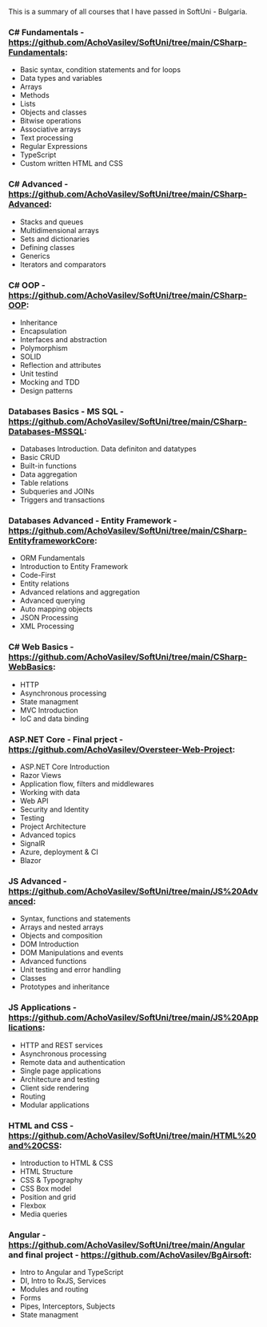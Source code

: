 This is a summary of all courses that I have passed in SoftUni - Bulgaria.
### C# Fundamentals - https://github.com/AchoVasilev/SoftUni/tree/main/CSharp-Fundamentals:
- Basic syntax, condition statements and for loops
- Data types and variables
- Arrays
- Methods
- Lists
- Objects and classes
- Bitwise operations
- Associative arrays
- Text processing
- Regular Expressions
- TypeScript
- Custom written HTML and CSS
### C# Advanced - https://github.com/AchoVasilev/SoftUni/tree/main/CSharp-Advanced:
- Stacks and queues
- Multidimensional arrays
- Sets and dictionaries
- Defining classes
- Generics
- Iterators and comparators
### C# OOP - https://github.com/AchoVasilev/SoftUni/tree/main/CSharp-OOP:
- Inheritance
- Encapsulation
- Interfaces and abstraction
- Polymorphism
- SOLID
- Reflection and attributes
- Unit testind
- Mocking and TDD
- Design patterns
### Databases Basics - MS SQL - https://github.com/AchoVasilev/SoftUni/tree/main/CSharp-Databases-MSSQL:
- Databases Introduction. Data definiton and datatypes
- Basic CRUD
- Built-in functions
- Data aggregation
- Table relations
- Subqueries and JOINs
- Triggers and transactions
### Databases Advanced - Entity Framework - https://github.com/AchoVasilev/SoftUni/tree/main/CSharp-EntityframeworkCore:
- ORM Fundamentals
- Introduction to Entity Framework
- Code-First
- Entity relations
- Advanced relations and aggregation
- Advanced querying
- Auto mapping objects
- JSON Processing
- XML Processing
### C# Web Basics - https://github.com/AchoVasilev/SoftUni/tree/main/CSharp-WebBasics:
- HTTP
- Asynchronous processing
- State managment
- MVC Introduction
- IoC and data binding
### ASP.NET Core - Final prject - https://github.com/AchoVasilev/Oversteer-Web-Project:
- ASP.NET Core Introduction
- Razor Views
- Application flow, filters and middlewares
- Working with data
- Web API
- Security and Identity
- Testing
- Project Architecture
- Advanced topics
- SignalR
- Azure, deployment & CI
- Blazor
### JS Advanced - https://github.com/AchoVasilev/SoftUni/tree/main/JS%20Advanced:
- Syntax, functions and statements
- Arrays and nested arrays
- Objects and composition
- DOM Introduction
- DOM Manipulations and events
- Advanced functions
- Unit testing and error handling
- Classes
- Prototypes and inheritance
### JS Applications - https://github.com/AchoVasilev/SoftUni/tree/main/JS%20Applications:
- HTTP and REST services
- Asynchronous processing
- Remote data and authentication
- Single page applications
- Architecture and testing
- Client side rendering
- Routing
- Modular applications
### HTML and CSS - https://github.com/AchoVasilev/SoftUni/tree/main/HTML%20and%20CSS:
- Introduction to HTML & CSS
- HTML Structure
- CSS & Typography
- CSS Box model
- Position and grid
- Flexbox
- Media queries
### Angular - https://github.com/AchoVasilev/SoftUni/tree/main/Angular and final project - https://github.com/AchoVasilev/BgAirsoft:
- Intro to Angular and TypeScript
- DI, Intro to RxJS, Services
- Modules and routing
- Forms
- Pipes, Interceptors, Subjects
- State managment
